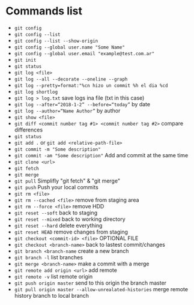 # Commands list
- `git config`
- `git config --list`
- `git config --list --show-origin`
- `git config --global user.name "Some Name"`
- `git config --global user.email "example@test.com.ar"`
- `git init`
- `git status`
- `git log <file>`
- `git log --all --decorate --oneline --graph`
- `git log --pretty=format:"%cn hizo un commit %h el dia %cd`
- `git log shortlog`
- `git log > log.txt` save logs ina file (txt in this case)
- `git log --after=“2018-1-2” --before=“today”` by date
- `git log --author=“Name Author”` by author
- `git show <file>`
- `git diff <commit number tag #1> <commit number tag #2>` compare differences
- `git status`
- `git add .` or `git add <relative-path-file>`
- `git commit -m "Some description"`
- `git commit -am "Some description"` Add and commit at the same time
- `git clone <url>`
- `git fetch`
- `git merge`
- `git pull` Simplifly "git fetch" & "git merge"
- `git push` Push your local commits
- `git rm <file>`
- `git rm --cached <file>` remove from staging area
- `git rm --force <file>` remove HDD
- `git reset --soft` back to staging
- `git reset --mixed` back to working directory
- `git reset --hard` delete everything
- `git reset HEAD` remove changes from staging 
- `git checkout <commit-id> <file>` OPTIONAL FILE
- `git checkout <branch-name>` back to lastest commit/changes
- `git branch <branch-name` create a new branch
- `git branch -l` list branches
- `git merge <branch-name>` make a commit with a merge
- `git remote add origin <url>` add remote
- `git remote -v` list remote origin
- `git push origin master` send to this origin the branch master
- `git pull origin master --allow-unrealated-histories` merge remote history branch to local branch